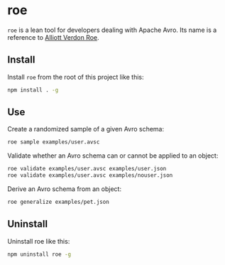 # roe
`roe` is a lean tool for developers dealing with Apache Avro.
Its name is a reference to [Alliott Verdon Roe](https://en.wikipedia.org/wiki/Alliott_Verdon_Roe).

## Install
Install `roe` from the root of this project like this:
```bash
npm install . -g
```

## Use
Create a randomized sample of a given Avro schema:
```bash
roe sample examples/user.avsc
```

Validate whether an Avro schema can or cannot be applied to an object:
```bash
roe validate examples/user.avsc examples/user.json
roe validate examples/user.avsc examples/nouser.json
```

Derive an Avro schema from an object:
```bash
roe generalize examples/pet.json
```

## Uninstall
Uninstall roe like this:
```bash
npm uninstall roe -g
```
